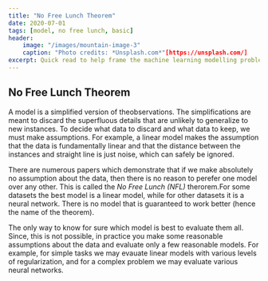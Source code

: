 ```yaml
---
title: "No Free Lunch Theorem"
date: 2020-07-01
tags: [model, no free lunch, basic]
header: 
    image: "/images/mountain-image-3"
    caption: "Photo credits: *Unsplash.com*"[https://unsplash.com/]
excerpt: Quick read to help frame the machine learning modelling problem.
---
```

## No Free Lunch Theorem

A model is a simplified version of theobservations. The simplifications are meant to discard the superfluous details that are unlikely to generalize to new instances. To decide what data to discard and what data to keep, we must make assumptions. For example, a linear model makes the assumption that the data is fundamentally linear and that the distance between the instances and straight line is just noise, which can safely be ignored.

There are numerous papers which demonstrate that if we make absolutely no assumption about the data, then there is no reason to perefer one model over any other. This is called the *No Free Lunch (NFL)* therorem.For some datasets the best model is a linear model, while for other datasets it is a neural network. There is no model that is guaranteed to work better (hence the name of the theorem). 

The only way to know for sure which model is best to evaluate them all. Since, this is not possible, in practice you make some reasonable assumptions about the data and evaluate only a few reasonable models. For example, for simple tasks we may evauate linear models with various levels of regularization, and for a complex problem we may evaluate various neural networks.

